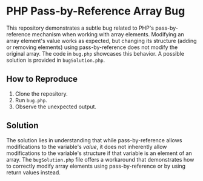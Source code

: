 # PHP Pass-by-Reference Array Bug

This repository demonstrates a subtle bug related to PHP's pass-by-reference mechanism when working with array elements.  Modifying an array element's value works as expected, but changing its structure (adding or removing elements) using pass-by-reference does not modify the original array.  The code in `bug.php` showcases this behavior.  A possible solution is provided in `bugSolution.php`.

## How to Reproduce

1. Clone the repository.
2. Run `bug.php`.
3. Observe the unexpected output.

## Solution

The solution lies in understanding that while pass-by-reference allows modifications to the variable's *value*, it does not inherently allow modifications to the variable's structure if that variable is an element of an array.
The `bugSolution.php` file offers a workaround that demonstrates how to correctly modify array elements using pass-by-reference or by using return values instead.